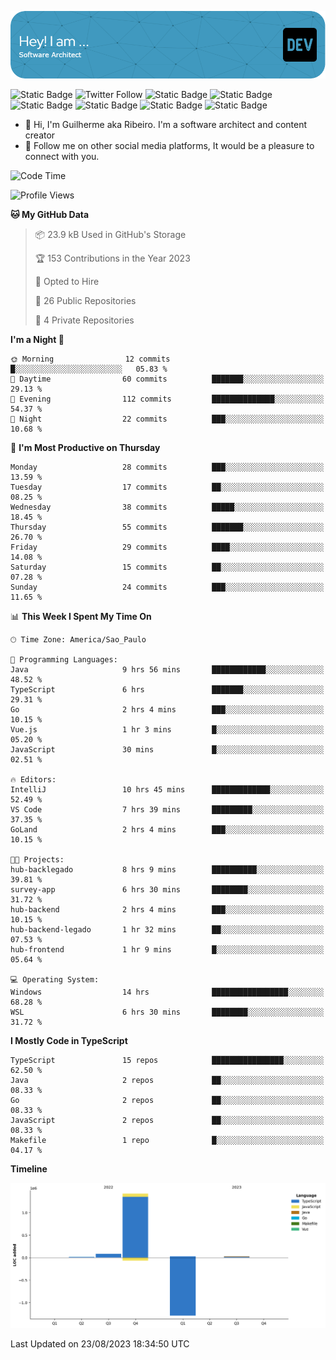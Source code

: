 ![Header](./assets/github-header-image.png)

![Static Badge](https://img.shields.io/badge/Software%20Architect-blue)
 ![Twitter Follow](https://img.shields.io/twitter/follow/dev_pkg) ![Static Badge](https://img.shields.io/badge/Java-orange) ![Static Badge](https://img.shields.io/badge/Springboot-green) ![Static Badge](https://img.shields.io/badge/Golang-blue) ![Static Badge](https://img.shields.io/badge/Nodejs-green) ![Static Badge](https://img.shields.io/badge/Javascript-yellow) ![Static Badge](https://img.shields.io/badge/Vuejs-green)

- 👋 Hi, I'm Guilherme aka Ribeiro. I'm a software architect and content creator
- 👀 Follow me on other social media platforms, It would be a pleasure to connect with you.

<!--START_SECTION:waka-->
![Code Time](http://img.shields.io/badge/Code%20Time-67%20hrs%2022%20mins-blue)

![Profile Views](http://img.shields.io/badge/Profile%20Views-0-blue)

**🐱 My GitHub Data** 

> 📦 23.9 kB Used in GitHub's Storage 
 > 
> 🏆 153 Contributions in the Year 2023
 > 
> 💼 Opted to Hire
 > 
> 📜 26 Public Repositories 
 > 
> 🔑 4 Private Repositories 
 > 
**I'm a Night 🦉** 

```text
🌞 Morning                12 commits          █░░░░░░░░░░░░░░░░░░░░░░░░   05.83 % 
🌆 Daytime                60 commits          ███████░░░░░░░░░░░░░░░░░░   29.13 % 
🌃 Evening                112 commits         ██████████████░░░░░░░░░░░   54.37 % 
🌙 Night                  22 commits          ███░░░░░░░░░░░░░░░░░░░░░░   10.68 % 
```
📅 **I'm Most Productive on Thursday** 

```text
Monday                   28 commits          ███░░░░░░░░░░░░░░░░░░░░░░   13.59 % 
Tuesday                  17 commits          ██░░░░░░░░░░░░░░░░░░░░░░░   08.25 % 
Wednesday                38 commits          █████░░░░░░░░░░░░░░░░░░░░   18.45 % 
Thursday                 55 commits          ███████░░░░░░░░░░░░░░░░░░   26.70 % 
Friday                   29 commits          ████░░░░░░░░░░░░░░░░░░░░░   14.08 % 
Saturday                 15 commits          ██░░░░░░░░░░░░░░░░░░░░░░░   07.28 % 
Sunday                   24 commits          ███░░░░░░░░░░░░░░░░░░░░░░   11.65 % 
```


📊 **This Week I Spent My Time On** 

```text
🕑︎ Time Zone: America/Sao_Paulo

💬 Programming Languages: 
Java                     9 hrs 56 mins       ████████████░░░░░░░░░░░░░   48.52 % 
TypeScript               6 hrs               ███████░░░░░░░░░░░░░░░░░░   29.31 % 
Go                       2 hrs 4 mins        ███░░░░░░░░░░░░░░░░░░░░░░   10.15 % 
Vue.js                   1 hr 3 mins         █░░░░░░░░░░░░░░░░░░░░░░░░   05.20 % 
JavaScript               30 mins             █░░░░░░░░░░░░░░░░░░░░░░░░   02.51 % 

🔥 Editors: 
IntelliJ                 10 hrs 45 mins      █████████████░░░░░░░░░░░░   52.49 % 
VS Code                  7 hrs 39 mins       █████████░░░░░░░░░░░░░░░░   37.35 % 
GoLand                   2 hrs 4 mins        ███░░░░░░░░░░░░░░░░░░░░░░   10.15 % 

🐱‍💻 Projects: 
hub-backlegado           8 hrs 9 mins        ██████████░░░░░░░░░░░░░░░   39.81 % 
survey-app               6 hrs 30 mins       ████████░░░░░░░░░░░░░░░░░   31.72 % 
hub-backend              2 hrs 4 mins        ███░░░░░░░░░░░░░░░░░░░░░░   10.15 % 
hub-backend-legado       1 hr 32 mins        ██░░░░░░░░░░░░░░░░░░░░░░░   07.53 % 
hub-frontend             1 hr 9 mins         █░░░░░░░░░░░░░░░░░░░░░░░░   05.64 % 

💻 Operating System: 
Windows                  14 hrs              █████████████████░░░░░░░░   68.28 % 
WSL                      6 hrs 30 mins       ████████░░░░░░░░░░░░░░░░░   31.72 % 
```

**I Mostly Code in TypeScript** 

```text
TypeScript               15 repos            ████████████████░░░░░░░░░   62.50 % 
Java                     2 repos             ██░░░░░░░░░░░░░░░░░░░░░░░   08.33 % 
Go                       2 repos             ██░░░░░░░░░░░░░░░░░░░░░░░   08.33 % 
JavaScript               2 repos             ██░░░░░░░░░░░░░░░░░░░░░░░   08.33 % 
Makefile                 1 repo              █░░░░░░░░░░░░░░░░░░░░░░░░   04.17 % 
```



**Timeline**

![Lines of Code chart](https://raw.githubusercontent.com/Guilhrib/Guilhrib/main/assets/bar_graph.png)


 Last Updated on 23/08/2023 18:34:50 UTC
<!--END_SECTION:waka-->
